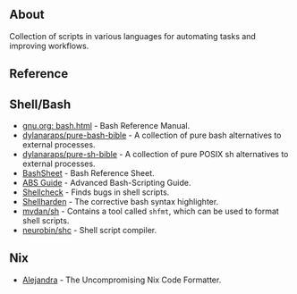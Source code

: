 ## About
 Collection of scripts in various languages for automating tasks and improving workflows.

## Reference

## Shell/Bash
- [gnu.org: bash.html](https://www.gnu.org/software/bash/manual/bash.html) - Bash Reference Manual.
- [dylanaraps/pure-bash-bible](https://github.com/dylanaraps/pure-bash-bible) - A collection of pure bash alternatives to external processes.
- [dylanaraps/pure-sh-bible](https://github.com/dylanaraps/pure-sh-bible) - A collection of pure POSIX sh alternatives to external processes.
- [BashSheet](http://mywiki.wooledge.org/BashSheet) - Bash Reference Sheet.
- [ABS Guide](https://tldp.org/LDP/abs/html/abs-guide.html) - Advanced Bash-Scripting Guide.
- [Shellcheck](https://www.shellcheck.net) - Finds bugs in shell scripts.
- [Shellharden](https://github.com/anordal/shellharden) -  The corrective bash syntax highlighter.
- [mvdan/sh](https://github.com/mvdan/sh) - Contains a tool called `shfmt`, which can be used to format shell scripts.
- [neurobin/shc](https://github.com/neurobin/shc) -  Shell script compiler.

## Nix
- [Alejandra](https://github.com/kamadorueda/alejandra) - The Uncompromising Nix Code Formatter.
